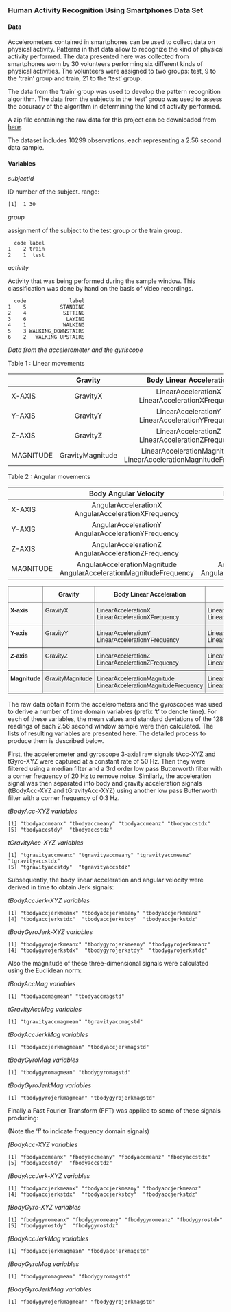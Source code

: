 ### Human Activity Recognition Using Smartphones Data Set

#### Data

Accelerometers contained in smartphones can be used to collect data on
physical activity. Patterns in that data allow to recognize the kind of
physical activity performed. The data presented here was collected from
smartphones worn by 30 volunteers performing six different kinds of
physical activities. The volunteers were assigned to two groups: test, 9
to the ‘train’ group and train, 21 to the ‘test’ group.

The data from the ‘train’ group was used to develop the pattern
recognition algorithm. The data from the subjects in the ‘test’ group
was used to assess the accuracy of the algorithm in determining the kind
of activity performed.

A zip file containing the raw data for this project can be downloaded
from
[here](https://d396qusza40orc.cloudfront.net/getdata%2Fprojectfiles%2FUCI%20HAR%20Dataset.zip).

The dataset includes 10299 observations, each representing a 2.56 second
data sample.

#### Variables

*subjectid*

ID number of the subject. range:

    [1]  1 30

*group*

assignment of the subject to the test group or the train group.

      code label
    1    2 train
    2    1  test

*activity*

Activity that was being performed during the sample window. This
classification was done by hand on the basis of video recordings.

      code              label
    1    5           STANDING
    2    4            SITTING
    3    6             LAYING
    4    1            WALKING
    5    3 WALKING_DOWNSTAIRS
    6    2   WALKING_UPSTAIRS

*Data from the accelerometer and the gyriscope*

Table 1 : Linear movements

<table>
<colgroup>
<col style="width: 7%" />
<col style="width: 11%" />
<col style="width: 45%" />
<col style="width: 35%" />
</colgroup>
<thead>
<tr class="header">
<th></th>
<th style="text-align: center;">Gravity</th>
<th style="text-align: center;">Body Linear Acceleration</th>
<th style="text-align: center;">Body Linear Jerk</th>
</tr>
</thead>
<tbody>
<tr class="odd">
<td>X-AXIS</td>
<td style="text-align: center;">GravityX</td>
<td style="text-align: center;">LinearAccelerationX<br>LinearAccelerationXFrequency</td>
<td style="text-align: center;">LinearJerkX<br>LinearJerkXFrequency</td>
</tr>
<tr class="even">
<td>Y-AXIS</td>
<td style="text-align: center;">GravityY</td>
<td style="text-align: center;">LinearAccelerationY<br>LinearAccelerationYFrequency</td>
<td style="text-align: center;">LinearJerkY<br>LinearJerkYFrequency</td>
</tr>
<tr class="odd">
<td>Z-AXIS</td>
<td style="text-align: center;">GravityZ</td>
<td style="text-align: center;">LinearAccelerationZ<br>LinearAccelerationZFrequency</td>
<td style="text-align: center;">LinearJerkZ<br>LinearJerkZFrequency</td>
</tr>
<tr class="even">
<td>MAGNITUDE</td>
<td style="text-align: center;">GravityMagnitude</td>
<td style="text-align: center;">LinearAccelerationMagnitude<br>LinearAccelerationMagnitudeFrequency</td>
<td style="text-align: center;">LinearJerkMagnitude<br>LinearJerkMagnitudeFrequency</td>
</tr>
</tbody>
</table>

Table 2 : Angular movements

<table>
<colgroup>
<col style="width: 8%" />
<col style="width: 51%" />
<col style="width: 40%" />
</colgroup>
<thead>
<tr class="header">
<th></th>
<th style="text-align: center;">Body Angular Velocity</th>
<th style="text-align: center;">Body Angular Jerk</th>
</tr>
</thead>
<tbody>
<tr class="odd">
<td>X-AXIS</td>
<td style="text-align: center;">AngularAccelerationX<br>AngularAccelerationXFrequency</td>
<td style="text-align: center;">AngularJerkX</td>
</tr>
<tr class="even">
<td>Y-AXIS</td>
<td style="text-align: center;">AngularAccelerationY<br>AngularAccelerationYFrequency</td>
<td style="text-align: center;">AngularJerkY</td>
</tr>
<tr class="odd">
<td>Z-AXIS</td>
<td style="text-align: center;">AngularAccelerationZ<br>AngularAccelerationZFrequency</td>
<td style="text-align: center;">AngularJerkZ</td>
</tr>
<tr class="even">
<td>MAGNITUDE</td>
<td style="text-align: center;">AngularAccelerationMagnitude<br>AngularAccelerationMagnitudeFrequency</td>
<td style="text-align: center;">AngularJerkMagnitude<br>AngularJerkMagnitudeFrequency</td>
</tr>
</tbody>
</table>

<!--html_preserve-->
<style type="text/css">
.tg  {border-collapse:collapse;border-spacing:0;}
.tg td{border-color:black;border-style:solid;border-width:1px;font-family:Arial, sans-serif;font-size:14px;
  overflow:hidden;padding:10px 5px;word-break:normal;}
.tg th{border-color:black;border-style:solid;border-width:1px;font-family:Arial, sans-serif;font-size:14px;
  font-weight:normal;overflow:hidden;padding:10px 5px;word-break:normal;}
.tg .tg-0pky{border-color:inherit;text-align:left;vertical-align:top}
.tg .tg-7btt{border-color:inherit;font-weight:bold;text-align:center;vertical-align:top}
.tg .tg-fymr{border-color:inherit;font-weight:bold;text-align:left;vertical-align:top}
.tg .tg-y698{background-color:#efefef;border-color:inherit;text-align:left;vertical-align:top}
</style>
<table class="tg">
<thead>
<tr>
<th class="tg-0pky">
</th>
<th class="tg-7btt">
Gravity<br>
</th>
<th class="tg-7btt">
Body Linear Acceleration
</th>
<th class="tg-7btt">
Body Linear Jerk
</th>
</tr>
</thead>
<tbody>
<tr>
<td class="tg-fymr">
X-axis
</td>
<td class="tg-y698">
GravityX
</td>
<td class="tg-y698">
LinearAccelerationX<br>LinearAccelerationXFrequency
</td>
<td class="tg-y698">
LinearJerkX<br>LinearJerkXFrequency
</td>
</tr>
<tr>
<td class="tg-fymr">
Y-axis
</td>
<td class="tg-y698">
GravityY
</td>
<td class="tg-y698">
LinearAccelerationY<br>LinearAccelerationYFrequency
</td>
<td class="tg-y698">
LinearJerkY<br>LinearJerkYFrequency
</td>
</tr>
<tr>
<td class="tg-fymr">
Z-axis
</td>
<td class="tg-y698">
GravityZ
</td>
<td class="tg-y698">
LinearAccelerationZ<br>LinearAccelerationZFrequency
</td>
<td class="tg-y698">
LinearJerkZ<br>LinearJerkZFrequency
</td>
</tr>
<tr>
<td class="tg-fymr">
Magnitude
</td>
<td class="tg-y698">
GravityMagnitude
</td>
<td class="tg-y698">
LinearAccelerationMagnitude<br>LinearAccelerationMagnitudeFrequency
</td>
<td class="tg-y698">
LinearJerkMagnitude<br>LinearJerkMagnitudeFrequency
</td>
</tr>
</tbody>
</table>
<!--/html_preserve-->

The raw data obtain form the accelerometers and the gyroscopes was used
to derive a number of time domain variables (prefix ‘t’ to denote time).
For each of these variables, the mean values and standard deviations of
the 128 readings of each 2.56 second window sample were then calculated.
The lists of resulting variables are presented here. The detailed
process to produce them is described below.

First, the accelerometer and gyroscope 3-axial raw signals tAcc-XYZ and
tGyro-XYZ were captured at a constant rate of 50 Hz. Then they were
filtered using a median filter and a 3rd order low pass Butterworth
filter with a corner frequency of 20 Hz to remove noise. Similarly, the
acceleration signal was then separated into body and gravity
acceleration signals (tBodyAcc-XYZ and tGravityAcc-XYZ) using another
low pass Butterworth filter with a corner frequency of 0.3 Hz.

*tBodyAcc-XYZ variables*

    [1] "tbodyaccmeanx" "tbodyaccmeany" "tbodyaccmeanz" "tbodyaccstdx" 
    [5] "tbodyaccstdy"  "tbodyaccstdz" 

*tGravityAcc-XYZ variables*

    [1] "tgravityaccmeanx" "tgravityaccmeany" "tgravityaccmeanz" "tgravityaccstdx" 
    [5] "tgravityaccstdy"  "tgravityaccstdz" 

Subsequently, the body linear acceleration and angular velocity were
derived in time to obtain Jerk signals:

*tBodyAccJerk-XYZ variables*

    [1] "tbodyaccjerkmeanx" "tbodyaccjerkmeany" "tbodyaccjerkmeanz"
    [4] "tbodyaccjerkstdx"  "tbodyaccjerkstdy"  "tbodyaccjerkstdz" 

*tBodyGyroJerk-XYZ variables*

    [1] "tbodygyrojerkmeanx" "tbodygyrojerkmeany" "tbodygyrojerkmeanz"
    [4] "tbodygyrojerkstdx"  "tbodygyrojerkstdy"  "tbodygyrojerkstdz" 

Also the magnitude of these three-dimensional signals were calculated
using the Euclidean norm:

*tBodyAccMag variables*

    [1] "tbodyaccmagmean" "tbodyaccmagstd" 

*tGravityAccMag variables*

    [1] "tgravityaccmagmean" "tgravityaccmagstd" 

*tBodyAccJerkMag variables*

    [1] "tbodyaccjerkmagmean" "tbodyaccjerkmagstd" 

*tBodyGyroMag variables*

    [1] "tbodygyromagmean" "tbodygyromagstd" 

*tBodyGyroJerkMag variables*

    [1] "tbodygyrojerkmagmean" "tbodygyrojerkmagstd" 

Finally a Fast Fourier Transform (FFT) was applied to some of these
signals producing:

(Note the ‘f’ to indicate frequency domain signals)

*fBodyAcc-XYZ variables*

    [1] "fbodyaccmeanx" "fbodyaccmeany" "fbodyaccmeanz" "fbodyaccstdx" 
    [5] "fbodyaccstdy"  "fbodyaccstdz" 

*fBodyAccJerk-XYZ variables*

    [1] "fbodyaccjerkmeanx" "fbodyaccjerkmeany" "fbodyaccjerkmeanz"
    [4] "fbodyaccjerkstdx"  "fbodyaccjerkstdy"  "fbodyaccjerkstdz" 

*fBodyGyro-XYZ variables*

    [1] "fbodygyromeanx" "fbodygyromeany" "fbodygyromeanz" "fbodygyrostdx" 
    [5] "fbodygyrostdy"  "fbodygyrostdz" 

*fBodyAccJerkMag variables*

    [1] "fbodyaccjerkmagmean" "fbodyaccjerkmagstd" 

*fBodyGyroMag variables*

    [1] "fbodygyromagmean" "fbodygyromagstd" 

*fBodyGyroJerkMag variables*

    [1] "fbodygyrojerkmagmean" "fbodygyrojerkmagstd"

